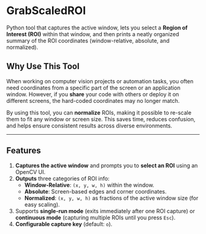 # GrabScaledROI

Python tool that captures the active window, lets you select a **Region of Interest (ROI)** within that window, and then prints a neatly organized summary of the ROI coordinates (window-relative, absolute, and normalized).

## Why Use This Tool

When working on computer vision projects or automation tasks, you often need coordinates from a specific part of the screen or an application window. However, if you **share** your code with others or deploy it on different screens, the hard-coded coordinates may no longer match. 

By using this tool, you can **normalize** ROIs, making it possible to re-scale them to fit any window or screen size. This saves time, reduces confusion, and helps ensure consistent results across diverse environments.

---

## Features

1. **Captures the active window** and prompts you to **select an ROI** using an OpenCV UI.  
2. **Outputs** three categories of ROI info:
   - **Window-Relative**: `(x, y, w, h)` within the window.  
   - **Absolute**: Screen-based edges and corner coordinates.  
   - **Normalized**: `(x, y, w, h)` as fractions of the active window size (for easy scaling).  
3. Supports **single-run mode** (exits immediately after one ROI capture) or **continuous mode** (capturing multiple ROIs until you press `Esc`).  
4. **Configurable capture key** (default: `o`).